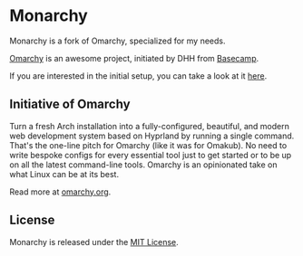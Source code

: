 # Monarchy

Monarchy is a fork of Omarchy, specialized for my needs.

[Omarchy](https://omarchy.org) is an awesome project, initiated by DHH from [Basecamp](https://basecamp.com/).  

If you are interested in the initial setup, you can take a look at it [here](https://youtu.be/I5Mnni7cea8).

## Initiative of Omarchy

Turn a fresh Arch installation into a fully-configured, beautiful, and modern web development system based on Hyprland by running a single command. That's the one-line pitch for Omarchy (like it was for Omakub). No need to write bespoke configs for every essential tool just to get started or to be up on all the latest command-line tools. Omarchy is an opinionated take on what Linux can be at its best.

Read more at [omarchy.org](https://omarchy.org).

## License

Monarchy is released under the [MIT License](https://opensource.org/licenses/MIT).

